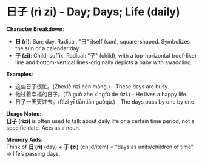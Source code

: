 # **日子 (rì zi) - Day; Days; Life (daily)**

**Character Breakdown**:  
- **日 (rì)**: Sun; day. Radical: "日" itself (sun), square-shaped. Symbolizes the sun or a calendar day.  
- **子 (zi)**: Child; suffix. Radical: "子" (child), with a top-horizontal (roof-like) line and bottom-vertical lines-originally depicts a baby with swaddling.

**Examples**:  
- 这些日子很忙。(Zhèxiē rìzi hěn máng.) - These days are busy.  
- 他过着幸福的日子。(Tā guò zhe xìngfú de rìzi.) - He lives a happy life.  
- 日子一天天过去。(Rìzi yī tiāntiān guòqù.) - The days pass by one by one.

**Usage Notes**:  
**日子 (rìzi)** is often used to talk about daily life or a certain time period, not a specific date. Acts as a noun.

**Memory Aids**:  
Think of **日 (rì)** (day) + **子 (zi)** (child/item) = “days as units/children of time” → life’s passing days.